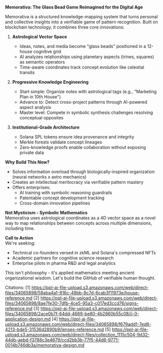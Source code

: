 **Memorativa: The Glass Bead Game Reimagined for the Digital Age**  

Memorativa is a structured knowledge-mapping system that turns personal and collective insights into a verifiable game of pattern recognition. Built on blockchain technology, it combines three core innovations:  

1. **Astrological Vector Space**  

   - Ideas, notes, and media become "glass beads" positioned in a 12-house cognitive grid  
   - AI analyzes relationships using planetary aspects (trines, squares) as semantic operators  
   - Time-aware coordinates track concept evolution like celestial transits  

2. **Progressive Knowledge Engineering**  

   - Start simple: Organize notes with astrological tags (e.g., "Marketing Plan in 10th House")  
   - Advance to: Detect cross-project patterns through AI-powered aspect analysis  
   - Master level: Compete in symbolic synthesis challenges resolving conceptual opposites  

3. **Institutional-Grade Architecture**  

   - Solana SPL tokens ensure idea provenance and integrity  
   - Merkle forests validate concept lineages  
   - Zero-knowledge proofs enable collaboration without exposing private data  

**Why Build This Now?** 

- Solves information overload through biologically-inspired organization (neural networks x astro mechanics)  
- Creates an intellectual meritocracy via verifiable pattern mastery  
- Offers enterprises:  
  - AI training with symbolic reasoning guardrails  
  - Patentable concept development tracking  
  - Cross-domain innovation pipelines  

**Not Mysticism - Symbolic Mathematics**  
Memorativa uses astrological coordinates as a 4D vector space as a novel way to map relationships between concepts across multiple dimensions, including time.  

**Call to Action**  
We're seeking:  
- Technical co-founders versed in zkML and Solana's compressed NFTs  
- Academic partners for cognitive science research  
- Enterprise pilots in pharma R&D and legal analytics  

This isn't philosophy - it's applied mathematics meeting ancient organizational wisdom. Let's build the GitHub of verifiable human thought.

Citations:
[1] https://ppl-ai-file-upload.s3.amazonaws.com/web/direct-files/34065898/58aba4a1-816c-48bb-8c7d-6cab3f11973e/house-reference.md
[2] https://ppl-ai-file-upload.s3.amazonaws.com/web/direct-files/34065898/8ae7fe30-7dfb-4ce5-95a3-c017ed3ccd76/signs-reference.md
[3] https://ppl-ai-file-upload.s3.amazonaws.com/web/direct-files/34065898/2ace0b7f-64dd-4669-be80-4b2860b55c08/ii-0-application-design.md
[4] https://ppl-ai-file-upload.s3.amazonaws.com/web/direct-files/34065898/f679add1-7ed6-4213-bde5-31536d2890b9/lenses-reference.md
[5] https://ppl-ai-file-upload.s3.amazonaws.com/web/direct-files/collection_1115c504-9d32-44db-aebd-f3788c3e4679/ccd2bb3b-77f5-44d6-9771-0014b746db3a/memorativa-design.md